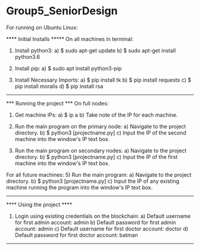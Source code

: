 # Group5_SeniorDesign



For running on Ubuntu Linux:

**** Initial Installs *****
On all machines in terminal:

1) Install python3:
	a) $ sudo apt-get update
	b) $ sudo apt-get install python3.6

2) Install pip:
	a) $ sudo apt install python3-pip

3) Install Necessary Imports:
	a) $ pip install tk
	b) $ pip install requests
	c) $ pip install moralis
	d) $ pip install rsa
***************************


*** Running the project ***
On full nodes:

1) Get machine IPs:
	a) $ ip a
	b) Take note of the IP for each machine.

2) Run the main program on the primary node:
	a) Navigate to the project directory.
	b) $ python3 [projectname.py]
	c) Input the IP of the second machine into the window's IP text box.

4) Run the main program on secondary nodes:
	a) Navigate to the project directory.
	b) $ python3 [projectname.py]
	c) Input the IP of the first machine into the window's IP text box.

For all future machines:
5) Run the main program:
	a) Navigate to the project directory.
	b) $ python3 [projectname.py]
	c) Input the IP of any existing machine running the program into the window's IP text box.
***************************


**** Using the project ****
1) Login using existing credentials on the blockchain:
	a) Default username for first admin account: admin
	b) Default password for first admin account: admin
	c) Default username for first doctor account: doctor
	d) Default password for first doctor account: batman
***************************
